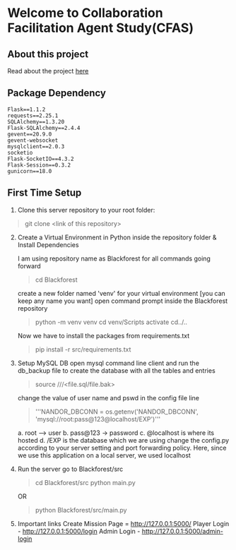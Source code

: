 # Welcome to Collaboration Facilitation Agent Study(CFAS)

## About this project
Read about the project [here](https://docs.google.com/document/d/1ST9445dMVRlob46SPF4afvi_F-6843a994p0uUiukao/edit?ts=6018b8e3)
## Package Dependency
	Flask==1.1.2
	requests==2.25.1
	SQLAlchemy==1.3.20
	Flask-SQLAlchemy==2.4.4
	gevent==20.9.0
	gevent-websocket
	mysqlclient==2.0.3
	socketio
	Flask-SocketIO==4.3.2
	Flask-Session==0.3.2
	gunicorn==18.0

## First Time Setup

 1. Clone this server repository to your root folder:
>git clone \<link  of  this  repository>
2. Create a Virtual Environment in Python inside the repository folder & Install Dependencies

	I am using repository name as Blackforest for all commands going forward
	>cd Blackforest
	
	create a new folder named 'venv' for your virtual environment [you can keep any name you want]
	open command prompt inside the Blackforest repository
	>python -m venv venv
	cd venv/Scripts
	activate
	cd../..
	
	Now we have to install the packages from requirements.txt
	>	pip install -r src/requirements.txt
3. Setup MySQL DB
open mysql command line client
and run the db_backup file to create the database with all the tables and entries
	>source <path>/<to>/<the>/<file.sql/file.bak>

	change the value of user name and pswd in the config file line

	>'''NANDOR_DBCONN = os.getenv('NANDOR_DBCONN', 'mysql://root:pass@123@localhost/EXP')'''
	
	a. root --> user
	b. pass@123 -> password
	c. @localhost is where its hosted
	d. /EXP is the database which we are using
change the config.py according to your server setting and port forwarding policy. Here, since we use this application on a local server, we used localhost

4. Run the server
	go to Blackforest/src
	>cd Blackforest/src
	python main.py
	
	OR
	>python Blackforest/src/main.py

5. Important links
	Create Mission Page = http://127.0.0.1:5000/
	Player Login - http://127.0.0.1:5000/login
	Admin Login - http://127.0.0.1:5000/admin-login

